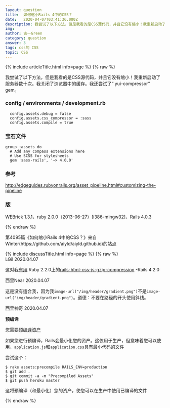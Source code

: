 ```yaml
---
layout: question
title:  如何缩小Rails 4中的CSS？
date:   2020-04-07T03:41:36.000Z
description: 我尝试了以下方法，但是我看的是CSS源代码，并且它没有缩小！我重新启动了服务器数十次。我关闭了浏览器中的缓存。我还尝试了“ yui-compressor”...
img: 
author: 古一Green
category: question
answer: 3
tags: css的 CSS
topic: CSS
---
```

<div class="article-root">
  <div class="article">
    {% include articleTitle.html info=page %}
    {% raw %}
    <div class="article-content"><p><font style="vertical-align: inherit;"><font style="vertical-align: inherit;">我尝试了以下方法，但是我看的是CSS源代码，并且它没有缩小！</font><font style="vertical-align: inherit;">我重新启动了服务器数十次。</font><font style="vertical-align: inherit;">我关闭了浏览器中的缓存。</font><font style="vertical-align: inherit;">我还尝试了“ yui-compressor” gem。</font></font></p>

<h3><font style="vertical-align: inherit;"><font style="vertical-align: inherit;">config / environments / development.rb</font></font></h3>

<pre><code>  config.assets.debug = false<font></font>
  config.assets.css_compressor = :sass<font></font>
  config.assets.compile = true<font></font>
</code></pre>

<h3><font style="vertical-align: inherit;"><font style="vertical-align: inherit;">宝石文件</font></font></h3>

<pre><code>group :assets do<font></font>
  # Add any compass extensions here<font></font>
  # Use SCSS for stylesheets<font></font>
  gem 'sass-rails', '~&gt; 4.0.0'<font></font>
</code></pre>

<h3><font style="vertical-align: inherit;"><font style="vertical-align: inherit;">参考</font></font></h3>

<p><a href="http://edgeguides.rubyonrails.org/asset_pipeline.html#customizing-the-pipeline"><font style="vertical-align: inherit;"><font style="vertical-align: inherit;">http://edgeguides.rubyonrails.org/asset_pipeline.html#customizing-the-pipeline</font></font></a></p>

<h3><font style="vertical-align: inherit;"><font style="vertical-align: inherit;">版</font></font></h3>

<p><font style="vertical-align: inherit;"><font style="vertical-align: inherit;">WEBrick 1.3.1，ruby 2.0.0（2013-06-27）[i386-mingw32]，Rails 4.0.3</font></font></p></div>
    {% endraw %}
  </div>
  <p class="winter_mark">第4095篇《如何缩小Rails 4中的CSS？》来自Winter(https://github.com/aiyld/aiyld.github.io)的站点</p>
  <div class="discuss-wrapper">
    {% include discussTitle.html info=page %}
    {% raw %}
    <div class="discuss-item">
        <div class="discuss-parent">
          <div class="discuss-meta">
            <span class="discuss-user">LGil</span>
            <span class="discuss-time">2020.04.07</span>
          </div>
          <div class="discuss-comment"><p><font style="vertical-align: inherit;"><font style="vertical-align: inherit;">这对我</font></font><a href="https://remino.net/rails-html-css-js-gzip-compression" rel="nofollow"><font style="vertical-align: inherit;"><font style="vertical-align: inherit;">有用</font></font></a><font style="vertical-align: inherit;"><font style="vertical-align: inherit;"> 
Ruby 2.2.0上的</font><a href="https://remino.net/rails-html-css-js-gzip-compression" rel="nofollow"><font style="vertical-align: inherit;">rails-html-css-js-gzip-compression</font></a><font style="vertical-align: inherit;"> -Rails 4.2.0</font></font></p></div>
        </div></div><div class="discuss-item">
        <div class="discuss-parent">
          <div class="discuss-meta">
            <span class="discuss-user">西里Near</span>
            <span class="discuss-time">2020.04.07</span>
          </div>
          <div class="discuss-comment"><p><font style="vertical-align: inherit;"><font style="vertical-align: inherit;">这是没有适合我，因为我</font></font><code>image-url("/img/header/gradient.png")</code><font style="vertical-align: inherit;"><font style="vertical-align: inherit;">不是</font></font><code>image-url("img/header/gradient.png")</code><font style="vertical-align: inherit;"><font style="vertical-align: inherit;">。</font><font style="vertical-align: inherit;">道德：不要在路径的开头使用斜线。</font></font></p></div>
        </div></div><div class="discuss-item">
        <div class="discuss-parent">
          <div class="discuss-meta">
            <span class="discuss-user">西里神奇</span>
            <span class="discuss-time">2020.04.07</span>
          </div>
          <div class="discuss-comment"><p><strong><font style="vertical-align: inherit;"><font style="vertical-align: inherit;">预编译</font></font></strong></p>

<p><font style="vertical-align: inherit;"><font style="vertical-align: inherit;">您需要</font></font><a href="http://guides.rubyonrails.org/asset_pipeline.html#precompiling-assets"><font style="vertical-align: inherit;"><font style="vertical-align: inherit;">预编译资产</font></font></a></p>

<p><font style="vertical-align: inherit;"><font style="vertical-align: inherit;">如果您进行预编译，Rails会最小化您的资产。</font><font style="vertical-align: inherit;">这仅用于生产，但意味着您可以使用，</font></font><code>application.js</code><font style="vertical-align: inherit;"><font style="vertical-align: inherit;">和</font></font><code>application.css</code><font style="vertical-align: inherit;"><font style="vertical-align: inherit;">具有最小代码的文件</font></font></p>

<p><font style="vertical-align: inherit;"><font style="vertical-align: inherit;">尝试这个：</font></font></p>

<pre><code>$ rake assets:precompile RAILS_ENV=production<font></font>
$ git add .<font></font>
$ git commit -a -m "Precompiled Assets"<font></font>
$ git push heroku master<font></font>
</code></pre>

<p><font style="vertical-align: inherit;"><font style="vertical-align: inherit;">这将预编译（和最小化）您的资产，使您可以在生产中使用已编译的文件</font></font></p></div>
        </div></div>
    {% endraw %}
  </div>
<div>
